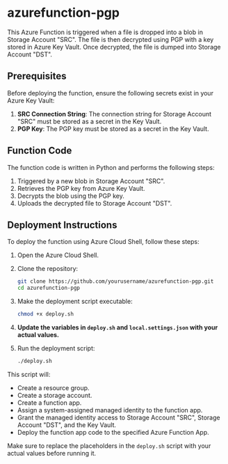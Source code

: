 # azurefunction-pgp

This Azure Function is triggered when a file is dropped into a blob in Storage Account "SRC". The file is then decrypted using PGP with a key stored in Azure Key Vault. Once decrypted, the file is dumped into Storage Account "DST".

## Prerequisites

Before deploying the function, ensure the following secrets exist in your Azure Key Vault:

1. **SRC Connection String**: The connection string for Storage Account "SRC" must be stored as a secret in the Key Vault.
2. **PGP Key**: The PGP key must be stored as a secret in the Key Vault.

## Function Code

The function code is written in Python and performs the following steps:
1. Triggered by a new blob in Storage Account "SRC".
2. Retrieves the PGP key from Azure Key Vault.
3. Decrypts the blob using the PGP key.
4. Uploads the decrypted file to Storage Account "DST".

## Deployment Instructions

To deploy the function using Azure Cloud Shell, follow these steps:

1. Open the Azure Cloud Shell.
2. Clone the repository:

    ```bash
    git clone https://github.com/yourusername/azurefunction-pgp.git
    cd azurefunction-pgp
    ```

3. Make the deployment script executable:

    ```bash
    chmod +x deploy.sh
    ```

4. **Update the variables in `deploy.sh` and `local.settings.json` with your actual values.**

5. Run the deployment script:

    ```bash
    ./deploy.sh
    ```

This script will:

- Create a resource group.
- Create a storage account.
- Create a function app.
- Assign a system-assigned managed identity to the function app.
- Grant the managed identity access to Storage Account "SRC", Storage Account "DST", and the Key Vault.
- Deploy the function app code to the specified Azure Function App.

Make sure to replace the placeholders in the `deploy.sh` script with your actual values before running it.